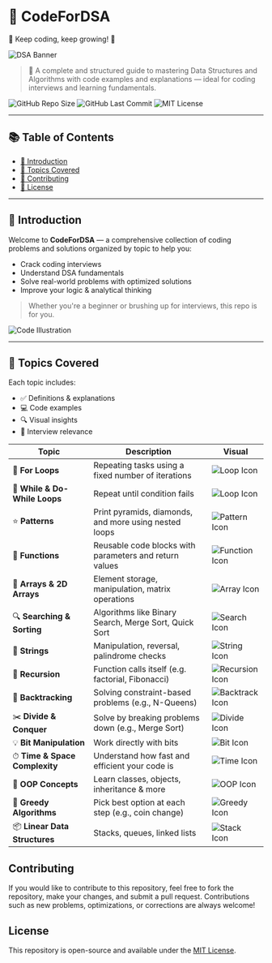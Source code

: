 # 🚀 CodeForDSA

🧠 Keep coding, keep growing! 🌱

![DSA Banner](https://raw.githubusercontent.com/SaloniTomar5813/CodeForDSA/main/assets/dsa-banner.png)

> 🧠 A complete and structured guide to mastering Data Structures and Algorithms with code examples and explanations — ideal for coding interviews and learning fundamentals.

![GitHub Repo Size](https://img.shields.io/github/repo-size/SaloniTomar5813/CodeForDSA?color=blue)
![GitHub Last Commit](https://img.shields.io/github/last-commit/SaloniTomar5813/CodeForDSA)
![MIT License](https://img.shields.io/github/license/SaloniTomar5813/CodeForDSA)

---

## 📚 Table of Contents

- [📖 Introduction](#introduction)
- [📂 Topics Covered](#topics-covered)
- [🤝 Contributing](#contributing)
- [📄 License](#license)

---

## 📖 Introduction

Welcome to **CodeForDSA** — a comprehensive collection of coding problems and solutions organized by topic to help you:

- Crack coding interviews
- Understand DSA fundamentals
- Solve real-world problems with optimized solutions
- Improve your logic & analytical thinking

> Whether you're a beginner or brushing up for interviews, this repo is for you.  

![Code Illustration](https://raw.githubusercontent.com/SaloniTomar5813/CodeForDSA/main/assets/code-illustration.png)

---

## 📂 Topics Covered

Each topic includes:
- ✅ Definitions & explanations
- 💻 Code examples
- 🔍 Visual insights
- 📌 Interview relevance

| Topic | Description | Visual |
|-------|-------------|--------|
| 🔁 **For Loops** | Repeating tasks using a fixed number of iterations | ![Loop Icon](https://img.icons8.com/ios/30/for-loop.png) |
| 🔄 **While & Do-While Loops** | Repeat until condition fails | ![Loop Icon](https://img.icons8.com/ios/30/while-loop.png) |
| ⭐ **Patterns** | Print pyramids, diamonds, and more using nested loops | ![Pattern Icon](https://img.icons8.com/ios/30/star.png) |
| 🧮 **Functions** | Reusable code blocks with parameters and return values | ![Function Icon](https://img.icons8.com/ios/30/code.png) |
| 🧰 **Arrays & 2D Arrays** | Element storage, manipulation, matrix operations | ![Array Icon](https://img.icons8.com/ios/30/matrix.png) |
| 🔍 **Searching & Sorting** | Algorithms like Binary Search, Merge Sort, Quick Sort | ![Search Icon](https://img.icons8.com/ios/30/search.png) |
| 🔡 **Strings** | Manipulation, reversal, palindrome checks | ![String Icon](https://img.icons8.com/ios/30/text.png) |
| 🔁 **Recursion** | Function calls itself (e.g. factorial, Fibonacci) | ![Recursion Icon](https://img.icons8.com/ios/30/recursion.png) |
| 🧠 **Backtracking** | Solving constraint-based problems (e.g., N-Queens) | ![Backtrack Icon](https://img.icons8.com/ios/30/maze.png) |
| ✂️ **Divide & Conquer** | Solve by breaking problems down (e.g., Merge Sort) | ![Divide Icon](https://img.icons8.com/ios/30/cut.png) |
| 💡 **Bit Manipulation** | Work directly with bits | ![Bit Icon](https://img.icons8.com/ios/30/bit.png) |
| ⏱ **Time & Space Complexity** | Understand how fast and efficient your code is | ![Time Icon](https://img.icons8.com/ios/30/speed.png) |
| 🧱 **OOP Concepts** | Learn classes, objects, inheritance & more | ![OOP Icon](https://img.icons8.com/ios/30/class.png) |
| 🤑 **Greedy Algorithms** | Pick best option at each step (e.g., coin change) | ![Greedy Icon](https://img.icons8.com/ios/30/money.png) |
| 📦 **Linear Data Structures** | Stacks, queues, linked lists | ![Stack Icon](https://img.icons8.com/ios/30/stack.png) |


## Contributing

If you would like to contribute to this repository, feel free to fork the repository, make your changes, and submit a pull request. Contributions such as new problems, optimizations, or corrections are always welcome!

## License

This repository is open-source and available under the [MIT License](LICENSE).
